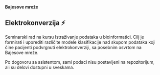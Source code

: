 #### Bajesove mreže

## Elektrokonverzija :zap:
Seminarski rad na kursu Istraživanje podataka u bioinformatici. Cilj je formirati i uporediti različite modele klasifikacije nad skupom podataka koji čine pacijenti podvrgnuti elektrokonverziji, sa posebnim osvrtom na Bajesove mreže.

Po dogovoru sa asistentom, sami podaci nisu postavljeni na repozitorijum, ali su delovi dostupni u sveskama.
